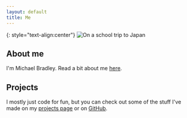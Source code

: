 ```yaml
---
layout: default
title: Me
---
```


{: style="text-align:center"}
![On a school trip to Japan](https://images.weserv.nl/?url=https://michaelmbradley.github.io/assets/MichaelBradley.jpg&w=300&h=300&fit=cover&mask=circle)

## About me

I'm Michael Bradley. Read a bit about me [here](https://michaelmbradley.github.io/about/).

## Projects

I mostly just code for fun, but you can check out some of the stuff I've made on my [projects page](https://michaelmbradley.github.io/projects.html) or on [GitHub](https://github.com/MichaelMBradley).
